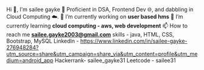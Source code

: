Hi 👋, I'm sailee gayke
🚀 Proficient in DSA, Frontend Dev 🌐, and dabbling in Cloud Computing ☁️.
🔭 I’m currently working on **user based hms**
🌱 I’m currently learning **cloud computing - aws, web development**
📫 How to reach me **sailee.gayke2003@gmail.com**
skills - java, HTML, CSS, Bootstrap, MySQL
LinkedIn - https://www.linkedin.com/in/sailee-gayke-276948284?utm_source=share&utm_campaign=share_via&utm_content=profile&utm_medium=android_app
Hackerrank- sailee_gayke31
Leetcode - sailee31
